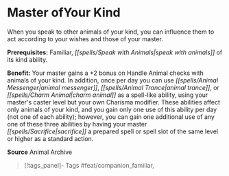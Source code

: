 ﻿---
cssclass: [feats]

---
# Master ofYour Kind

When you speak to other animals of your kind, you can influence them to act according to your wishes and those of your master.

**Prerequisites:** Familiar, _[[spells/Speak with Animals|speak with animals]]_ of its kind ability.

**Benefit:** Your master gains a +2 bonus on Handle Animal checks with animals of your kind. In addition, once per day you can use _[[spells/Animal Messenger|animal messenger]]_, _[[spells/Animal Trance|animal trance]]_, or _[[spells/Charm Animal|charm animal]]_ as a spell-like ability, using your master's caster level but your own Charisma modifier. These abilities affect only animals of your kind, and you gain only one use of this ability per day (not one of each ability); however, you can gain one additional use of any one of these three abilities by having your master _[[spells/Sacrifice|sacrifice]]_ a prepared spell or spell slot of the same level or higher as a standard action.

**Source** Animal Archive
>[!tags_panel]- Tags
> #feat/companion_familiar, 